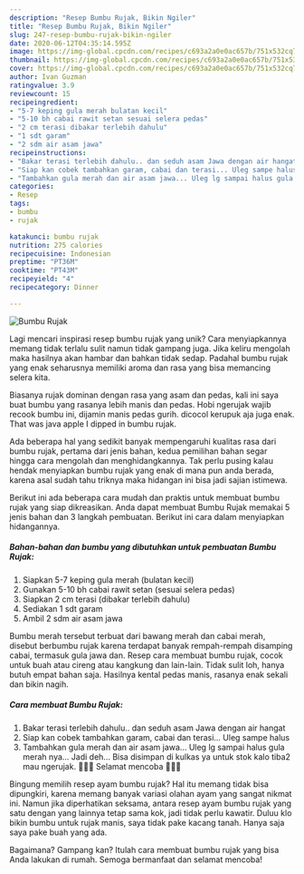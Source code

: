 ```yaml
---
description: "Resep Bumbu Rujak, Bikin Ngiler"
title: "Resep Bumbu Rujak, Bikin Ngiler"
slug: 247-resep-bumbu-rujak-bikin-ngiler
date: 2020-06-12T04:35:14.595Z
image: https://img-global.cpcdn.com/recipes/c693a2a0e0ac657b/751x532cq70/bumbu-rujak-foto-resep-utama.jpg
thumbnail: https://img-global.cpcdn.com/recipes/c693a2a0e0ac657b/751x532cq70/bumbu-rujak-foto-resep-utama.jpg
cover: https://img-global.cpcdn.com/recipes/c693a2a0e0ac657b/751x532cq70/bumbu-rujak-foto-resep-utama.jpg
author: Ivan Guzman
ratingvalue: 3.9
reviewcount: 15
recipeingredient:
- "5-7 keping gula merah bulatan kecil"
- "5-10 bh cabai rawit setan sesuai selera pedas"
- "2 cm terasi dibakar terlebih dahulu"
- "1 sdt garam"
- "2 sdm air asam jawa"
recipeinstructions:
- "Bakar terasi terlebih dahulu.. dan seduh asam Jawa dengan air hangat"
- "Siap kan cobek tambahkan garam, cabai dan terasi... Uleg sampe halus"
- "Tambahkan gula merah dan air asam jawa... Uleg lg sampai halus gula merah nya... Jadi deh... Bisa disimpan di kulkas ya untuk stok kalo tiba2 mau ngerujak. 🤭🤭🤭 Selamat mencoba 💜💜💜"
categories:
- Resep
tags:
- bumbu
- rujak

katakunci: bumbu rujak 
nutrition: 275 calories
recipecuisine: Indonesian
preptime: "PT36M"
cooktime: "PT43M"
recipeyield: "4"
recipecategory: Dinner

---
```



![Bumbu Rujak](https://img-global.cpcdn.com/recipes/c693a2a0e0ac657b/751x532cq70/bumbu-rujak-foto-resep-utama.jpg)

Lagi mencari inspirasi resep bumbu rujak yang unik? Cara menyiapkannya memang tidak terlalu sulit namun tidak gampang juga. Jika keliru mengolah maka hasilnya akan hambar dan bahkan tidak sedap. Padahal bumbu rujak yang enak seharusnya memiliki aroma dan rasa yang bisa memancing selera kita.

Biasanya rujak dominan dengan rasa yang asam dan pedas, kali ini saya buat bumbu yang rasanya lebih manis dan pedas. Hobi ngerujak wajib recook bumbu ini, dijamin manis pedas gurih. dicocol kerupuk aja juga enak. That was java apple I dipped in bumbu rujak.

Ada beberapa hal yang sedikit banyak mempengaruhi kualitas rasa dari bumbu rujak, pertama dari jenis bahan, kedua pemilihan bahan segar hingga cara mengolah dan menghidangkannya. Tak perlu pusing kalau hendak menyiapkan bumbu rujak yang enak di mana pun anda berada, karena asal sudah tahu triknya maka hidangan ini bisa jadi sajian istimewa.


Berikut ini ada beberapa cara mudah dan praktis untuk membuat bumbu rujak yang siap dikreasikan. Anda dapat membuat Bumbu Rujak memakai 5 jenis bahan dan 3 langkah pembuatan. Berikut ini cara dalam menyiapkan hidangannya.

<!--inarticleads1-->

##### Bahan-bahan dan bumbu yang dibutuhkan untuk pembuatan Bumbu Rujak:

1. Siapkan 5-7 keping gula merah (bulatan kecil)
1. Gunakan 5-10 bh cabai rawit setan (sesuai selera pedas)
1. Siapkan 2 cm terasi (dibakar terlebih dahulu)
1. Sediakan 1 sdt garam
1. Ambil 2 sdm air asam jawa


Bumbu merah tersebut terbuat dari bawang merah dan cabai merah, disebut berbumbu rujak karena terdapat banyak rempah-rempah disamping cabai, termasuk gula jawa dan. Resep cara membuat bumbu rujak, cocok untuk buah atau cireng atau kangkung dan lain-lain. Tidak sulit loh, hanya butuh empat bahan saja. Hasilnya kental pedas manis, rasanya enak sekali dan bikin nagih. 

<!--inarticleads2-->

##### Cara membuat Bumbu Rujak:

1. Bakar terasi terlebih dahulu.. dan seduh asam Jawa dengan air hangat
1. Siap kan cobek tambahkan garam, cabai dan terasi... Uleg sampe halus
1. Tambahkan gula merah dan air asam jawa... Uleg lg sampai halus gula merah nya... Jadi deh... Bisa disimpan di kulkas ya untuk stok kalo tiba2 mau ngerujak. 🤭🤭🤭 Selamat mencoba 💜💜💜


Bingung memilih resep ayam bumbu rujak? Hal itu memang tidak bisa dipungkiri, karena memang banyak variasi olahan ayam yang sangat nikmat ini. Namun jika diperhatikan seksama, antara resep ayam bumbu rujak yang satu dengan yang lainnya tetap sama kok, jadi tidak perlu kawatir. Duluu klo bikin bumbu untuk rujak manis, saya tidak pake kacang tanah. Hanya saja saya pake buah yang ada. 

Bagaimana? Gampang kan? Itulah cara membuat bumbu rujak yang bisa Anda lakukan di rumah. Semoga bermanfaat dan selamat mencoba!

